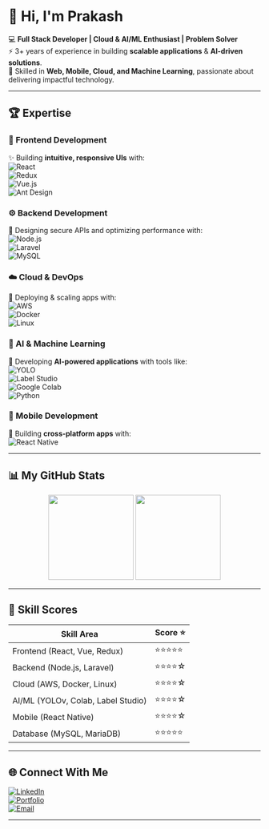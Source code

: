 # 👋 Hi, I'm Prakash  

💻 **Full Stack Developer | Cloud & AI/ML Enthusiast | Problem Solver**  
⚡ 3+ years of experience in building **scalable applications** & **AI-driven solutions**.  
🚀 Skilled in **Web, Mobile, Cloud, and Machine Learning**, passionate about delivering impactful technology.  

---

## 🏆 Expertise  

### 🎨 Frontend Development  
✨ Building **intuitive, responsive UIs** with:  
![React](https://img.shields.io/badge/React-61DAFB?logo=react&logoColor=black)  
![Redux](https://img.shields.io/badge/Redux-764ABC?logo=redux&logoColor=white)  
![Vue.js](https://img.shields.io/badge/Vue.js-42B883?logo=vue.js&logoColor=white)  
![Ant Design](https://img.shields.io/badge/AntDesign-0170FE?logo=antdesign&logoColor=white)  

### ⚙️ Backend Development  
🔹 Designing secure APIs and optimizing performance with:  
![Node.js](https://img.shields.io/badge/Node.js-339933?logo=node.js&logoColor=white)  
![Laravel](https://img.shields.io/badge/Laravel-FF2D20?logo=laravel&logoColor=white)  
![MySQL](https://img.shields.io/badge/MySQL-4479A1?logo=mysql&logoColor=white)  

### ☁️ Cloud & DevOps  
🔹 Deploying & scaling apps with:  
![AWS](https://img.shields.io/badge/AWS-232F3E?logo=amazonaws&logoColor=white)  
![Docker](https://img.shields.io/badge/Docker-2496ED?logo=docker&logoColor=white)  
![Linux](https://img.shields.io/badge/Linux-FCC624?logo=linux&logoColor=black)  

### 🤖 AI & Machine Learning  
🔹 Developing **AI-powered applications** with tools like:  
![YOLO](https://img.shields.io/badge/YOLOv-FF6F00?logo=openai&logoColor=white)  
![Label Studio](https://img.shields.io/badge/LabelStudio-FFB000?logo=label&logoColor=white)  
![Google Colab](https://img.shields.io/badge/GoogleColab-F9AB00?logo=googlecolab&logoColor=black)  
![Python](https://img.shields.io/badge/Python-3776AB?logo=python&logoColor=white)  

### 📱 Mobile Development  
🔹 Building **cross-platform apps** with:  
![React Native](https://img.shields.io/badge/ReactNative-61DAFB?logo=react&logoColor=black)  

---

## 📊 My GitHub Stats  

<p align="center">
  <img src="https://github-readme-stats.vercel.app/api?username=your-username&show_icons=true&theme=tokyonight&hide_border=true" height="170" />
  <img src="https://github-readme-stats.vercel.app/api/top-langs/?username=your-username&layout=compact&theme=tokyonight&hide_border=true" height="170" />
</p>  

---

## 🥇 Skill Scores  

| Skill Area                 | Score ⭐ |
|-----------------------------|----------|
| Frontend (React, Vue, Redux) | ⭐⭐⭐⭐⭐ |
| Backend (Node.js, Laravel)   | ⭐⭐⭐⭐☆ |
| Cloud (AWS, Docker, Linux)   | ⭐⭐⭐⭐☆ |
| AI/ML (YOLOv, Colab, Label Studio) | ⭐⭐⭐⭐☆ |
| Mobile (React Native)        | ⭐⭐⭐⭐☆ |
| Database (MySQL, MariaDB)    | ⭐⭐⭐⭐⭐ |

---

## 🌐 Connect With Me  

[![LinkedIn](https://img.shields.io/badge/LinkedIn-blue?logo=linkedin&logoColor=white)](your-linkedin-url)  
[![Portfolio](https://img.shields.io/badge/Portfolio-000?logo=vercel&logoColor=white)](your-portfolio-url)  
[![Email](https://img.shields.io/badge/Email-D14836?logo=gmail&logoColor=white)](mailto:your-email@example.com)  

---
